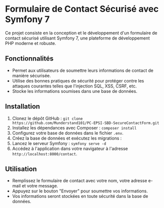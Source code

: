 # Formulaire de Contact Sécurisé avec Symfony 7

Ce projet consiste en la conception et le développement d'un formulaire de contact sécurisé utilisant Symfony 7, une plateforme de développement PHP moderne et robuste.

## Fonctionnalités

- Permet aux utilisateurs de soumettre leurs informations de contact de manière sécurisée.
- Utilise des bonnes pratiques de sécurité pour protéger contre les attaques courantes telles que l'injection SQL, XSS, CSRF, etc.
- Stocke les informations soumises dans une base de données.

## Installation

1. Clonez le dépôt GitHub : `git clone https://github.com/Munderstand101/PC-EPSI-SBD-SecureContactForm.git`
2. Installez les dépendances avec Composer : `composer install`
3. Configurez votre base de données dans le fichier `.env`.
4. Créez la base de données et exécutez les migrations :
5. Lancez le serveur Symfony : `symfony serve -d`
6. Accédez à l'application dans votre navigateur à l'adresse `http://localhost:8000/contact`.

## Utilisation

- Remplissez le formulaire de contact avec votre nom, votre adresse e-mail et votre message.
- Appuyez sur le bouton "Envoyer" pour soumettre vos informations.
- Vos informations seront stockées en toute sécurité dans la base de données.
